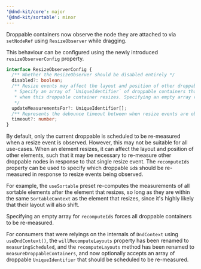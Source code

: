 ```yaml
---
'@dnd-kit/core': major
'@dnd-kit/sortable': minor
---
```


Droppable containers now observe the node they are attached to via `setNodeRef` using `ResizeObserver` while dragging.

This behaviour can be configured using the newly introduced `resizeObserverConfig` property.

```ts
interface ResizeObserverConfig {
  /** Whether the ResizeObserver should be disabled entirely */
  disabled?: boolean;
  /** Resize events may affect the layout and position of other droppable containers.
   * Specify an array of `UniqueIdentifier` of droppable containers that should also be re-measured
   * when this droppable container resizes. Specifying an empty array re-measures all droppable containers.
   */
  updateMeasurementsFor?: UniqueIdentifier[];
  /** Represents the debounce timeout between when resize events are observed and when elements are re-measured */
  timeout?: number;
}
```

By default, only the current droppable is scheduled to be re-measured when a resize event is observed. However, this may not be suitable for all use-cases. When an element resizes, it can affect the layout and position of other elements, such that it may be necessary to re-measure other droppable nodes in response to that single resize event. The `recomputeIds` property can be used to specify which droppable `id`s should be re-measured in response to resize events being observed.

For example, the `useSortable` preset re-computes the measurements of all sortable elements after the element that resizes, so long as they are within the same `SortableContext` as the element that resizes, since it's highly likely that their layout will also shift.

Specifying an empty array for `recomputeIds` forces all droppable containers to be re-measured.

For consumers that were relyings on the internals of `DndContext` using `useDndContext()`, the `willRecomputeLayouts` property has been renamed to `measuringScheduled`, and the `recomputeLayouts` method has been renamed to `measureDroppableContainers`, and now optionally accepts an array of droppable `UniqueIdentifier` that should be scheduled to be re-measured.
